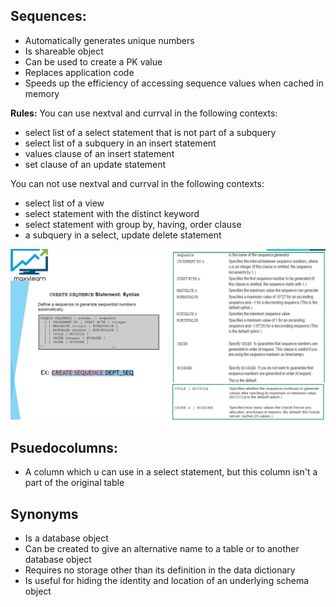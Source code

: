 ## Sequences:
- Automatically generates unique numbers
- Is shareable object
- Can be used to create a PK value
- Replaces application code
- Speeds up the efficiency of accessing sequence values when cached in memory


**Rules:**
You can use nextval and currval in the following contexts:
- select list of a select statement that is not part of a subquery
- select list of a subquery in an insert statement
- values clause of an insert statement
- set clause of an update statement

You can not use nextval and currval in the following contexts:
- select list of a view
- select statement with the distinct keyword
- select statement with group by, having, order clause
- a subquery in a select, update delete statement

![Alt text](../resources/sequences.png)



## Psuedocolumns:
- A column which u can use in a select statement, but this column isn't a part of the original table







## Synonyms

- Is a database object
- Can be created to give an alternative name to a table or to another database object
- Requires no storage other than its definition in the data dictionary
- Is useful for hiding the identity and location of an underlying schema object

